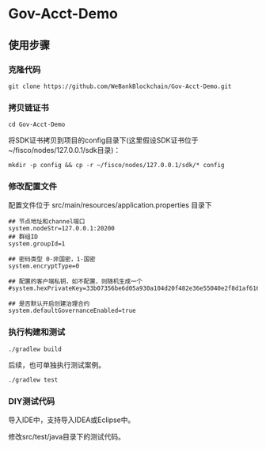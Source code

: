 # Gov-Acct-Demo

## 使用步骤

### 克隆代码
```
git clone https://github.com/WeBankBlockchain/Gov-Acct-Demo.git
```

### 拷贝链证书

```
cd Gov-Acct-Demo
```

将SDK证书拷贝到项目的config目录下(这里假设SDK证书位于~/fisco/nodes/127.0.0.1/sdk目录)：
```
mkdir -p config && cp -r ~/fisco/nodes/127.0.0.1/sdk/* config
```

### 修改配置文件
配置文件位于 src/main/resources/application.properties 目录下

```
## 节点地址和channel端口
system.nodeStr=127.0.0.1:20200
## 群组ID
system.groupId=1

## 密码类型 0-非国密，1-国密
system.encryptType=0

## 配置的客户端私钥，如不配置，则随机生成一个
#system.hexPrivateKey=33b07356be6d05a930a104d20f482e36e55040e2f8d1af6169419e5e231629ac

## 是否默认开启创建治理合约
system.defaultGovernanceEnabled=true
```

### 执行构建和测试
```
./gradlew build
```

后续，也可单独执行测试案例。
```
./gradlew test
```

### DIY测试代码

导入IDE中，支持导入IDEA或Eclipse中。



修改src/test/java目录下的测试代码。


